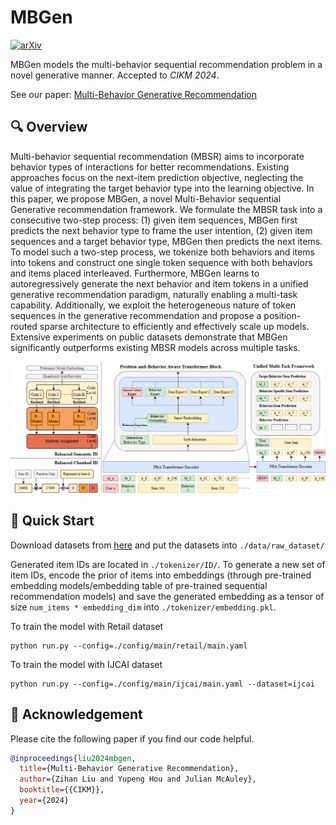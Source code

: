 # MBGen
[![arXiv](https://img.shields.io/badge/arXiv-2405.16871-b31b1b.svg)](https://arxiv.org/abs/2405.16871) 

MBGen models the multi-behavior sequential recommendation problem in a novel generative manner. Accepted to *CIKM 2024*.

See our paper: [Multi-Behavior Generative Recommendation](https://arxiv.org/abs/2405.16871)

## 🔍 Overview
Multi-behavior sequential recommendation (MBSR) aims to incorporate behavior types of interactions for better recommendations. Existing approaches focus on the next-item prediction objective, neglecting the value of integrating the target behavior type into the learning objective. In this paper, we propose MBGen, a novel Multi-Behavior sequential Generative recommendation framework. We formulate the MBSR task into a consecutive two-step process: (1) given item sequences, MBGen first predicts the next behavior type to frame the user intention, (2) given item sequences and a target behavior type, MBGen then predicts the next items. To model such a two-step process, we tokenize both behaviors and items into tokens and construct one single token sequence with both behaviors and items placed interleaved. Furthermore, MBGen learns to autoregressively generate the next behavior and item tokens in a unified generative recommendation paradigm, naturally enabling a multi-task capability. Additionally, we exploit the heterogeneous nature of token sequences in the generative recommendation and propose a position-routed sparse architecture to efficiently and effectively scale up models. Extensive experiments on public datasets demonstrate that MBGen significantly outperforms existing MBSR models across multiple tasks.

![image](assets/MBGen.png)

## 🚀 Quick Start

Download datasets from [here](https://drive.google.com/drive/folders/1G7tvIT1wvGZC2GmI-8Okbn9HrGQnNbfu?usp=sharing) and put the datasets into `./data/raw_dataset/`

Generated item IDs are located in `./tokenizer/ID/`. To generate a new set of item IDs, encode the prior of items into embeddings (through pre-trained embedding models/embedding table of pre-trained sequential recommendation models) and save the generated embedding as a tensor of size `num_items * embedding_dim` into `./tokenizer/embedding.pkl`.

To train the model with Retail dataset
```
python run.py --config=./config/main/retail/main.yaml
```

To train the model with IJCAI dataset
```
python run.py --config=./config/main/ijcai/main.yaml --dataset=ijcai
```

## 🌟 Acknowledgement

Please cite the following paper if you find our code helpful.

```bibtex
@inproceedings{liu2024mbgen,
  title={Multi-Behavior Generative Recommendation},
  author={Zihan Liu and Yupeng Hou and Julian McAuley},
  booktitle={{CIKM}},
  year={2024}
}
```
